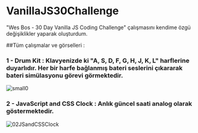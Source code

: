 # VanillaJS30Challenge
"Wes Bos - 30 Day Vanilla JS Coding Challenge" çalışmasını kendime özgü değişiklikler yaparak oluşturdum.


##Tüm çalışmalar ve görselleri :
  ### 1 - Drum Kit : Klavyenizde ki "A, S, D, F, G, H, J, K, L" harflerine duyarlıdır. Her bir harfe bağlanmış bateri seslerini çıkararak bateri simülasyonu görevi görmektedir.
    
![small0](https://user-images.githubusercontent.com/71039908/104638682-9690ad80-56b7-11eb-9822-ccfba319d8bd.jpg)

  ### 2 - JavaScript and CSS Clock : Anlık güncel saati analog olarak göstermektedir.
![02JSandCSSClock](https://user-images.githubusercontent.com/71039908/104704976-67675400-572a-11eb-9035-c0c5e4439f22.PNG)
